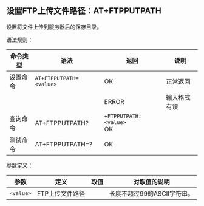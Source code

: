 ## 设置FTP上传文件路径：AT+FTPPUTPATH

设置将文件上传到服务器后的保存目录。

语法规则：

| 命令类型 | 语法                    | 返回                         | 说明         |
| -------- | ----------------------- | ---------------------------- | ------------ |
| 设置命令 | `AT+FTPPUTPATH=<value>` | OK                           | 正常返回     |
|          |                         | ERROR                        | 输入格式有误 |
| 查询命令 | AT+FTPPUTPATH?          | `+FTPPUTPATH:<value> `<br>OK |              |
| 测试命令 | AT+FTPPUTPATH=?         | OK                           |              |

 

参数定义：

| 参数      | 定义            | 取值 | 对取值的说明                |
| --------- | --------------- | ---- | --------------------------- |
| `<value>` | FTP上传文件路径 |      | 长度不超过99的ASCII字符串。 |
